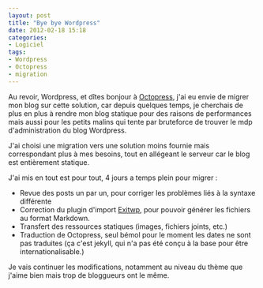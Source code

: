 ```yaml
---
layout: post
title: "Bye bye Wordpress"
date: 2012-02-18 15:18
categories:
- Logiciel 
tags:
- Wordpress
- Octopress
- migration
---
```



Au revoir, Wordpress, et dîtes bonjour à [Octopress](http://octopress.org/), j'ai eu envie de migrer mon blog sur cette solution, car depuis quelques temps, je cherchais de plus en plus à rendre mon blog statique pour des raisons de performances mais aussi pour les petits malins qui tente par bruteforce de trouver le mdp d'administration du blog Wordpress.

J'ai choisi une migration vers une solution moins fournie mais correspondant plus à mes besoins, tout en allégeant le serveur car le blog est entièrement statique.

J'ai mis en tout est pour tout, 4 jours a temps plein pour migrer :

  *   Revue des posts un par un, pour corriger les problèmes liés à la syntaxe différente
  *   Correction du plugin d'import [Exitwp](https://github.com/thomasf/exitwp), pour pouvoir générer les fichiers au format Markdown.
  *   Transfert des ressources statiques (images, fichiers joints, etc.)
  *   Traduction de Octopress, seul bémol pour le moment les dates ne sont pas traduites (ça c'est jekyll, qui n'a pas été conçu à la base pour être internationalisable.)

Je vais continuer les modifications, notamment au niveau du thème que j'aime bien mais trop de bloggueurs ont le même.